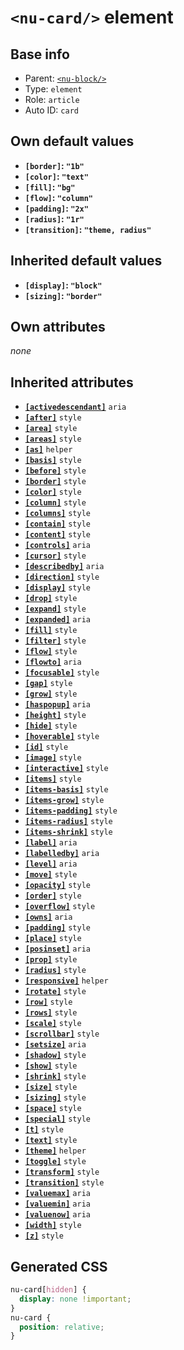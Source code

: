 # `<nu-card/>` element

## Base info
* Parent: [`<nu-block/>`](./nu-block.md)
* Type: `element`
* Role: `article`
* Auto ID: `card`


## Own default values
* **`[border]`: `"1b"`**
* **`[color]`: `"text"`**
* **`[fill]`: `"bg"`**
* **`[flow]`: `"column"`**
* **`[padding]`: `"2x"`**
* **`[radius]`: `"1r"`**
* **`[transition]`: `"theme, radius"`**

## Inherited default values
* **`[display]`: `"block"`**
* **`[sizing]`: `"border"`**


## Own attributes
*none*


## Inherited attributes
* **[`[activedescendant]`](../attributes/activedescendant.md)** `aria`
* **[`[after]`](../attributes/after.md)** `style`
* **[`[area]`](../attributes/area.md)** `style`
* **[`[areas]`](../attributes/areas.md)** `style`
* **[`[as]`](../attributes/as.md)** `helper`
* **[`[basis]`](../attributes/basis.md)** `style`
* **[`[before]`](../attributes/before.md)** `style`
* **[`[border]`](../attributes/border.md)** `style`
* **[`[color]`](../attributes/color.md)** `style`
* **[`[column]`](../attributes/column.md)** `style`
* **[`[columns]`](../attributes/columns.md)** `style`
* **[`[contain]`](../attributes/contain.md)** `style`
* **[`[content]`](../attributes/content.md)** `style`
* **[`[controls]`](../attributes/controls.md)** `aria`
* **[`[cursor]`](../attributes/cursor.md)** `style`
* **[`[describedby]`](../attributes/describedby.md)** `aria`
* **[`[direction]`](../attributes/direction.md)** `style`
* **[`[display]`](../attributes/display.md)** `style`
* **[`[drop]`](../attributes/drop.md)** `style`
* **[`[expand]`](../attributes/expand.md)** `style`
* **[`[expanded]`](../attributes/expanded.md)** `aria`
* **[`[fill]`](../attributes/fill.md)** `style`
* **[`[filter]`](../attributes/filter.md)** `style`
* **[`[flow]`](../attributes/flow.md)** `style`
* **[`[flowto]`](../attributes/flowto.md)** `aria`
* **[`[focusable]`](../attributes/focusable.md)** `style`
* **[`[gap]`](../attributes/gap.md)** `style`
* **[`[grow]`](../attributes/grow.md)** `style`
* **[`[haspopup]`](../attributes/haspopup.md)** `aria`
* **[`[height]`](../attributes/height.md)** `style`
* **[`[hide]`](../attributes/hide.md)** `style`
* **[`[hoverable]`](../attributes/hoverable.md)** `style`
* **[`[id]`](../attributes/id.md)** `style`
* **[`[image]`](../attributes/image.md)** `style`
* **[`[interactive]`](../attributes/interactive.md)** `style`
* **[`[items]`](../attributes/items.md)** `style`
* **[`[items-basis]`](../attributes/items-basis.md)** `style`
* **[`[items-grow]`](../attributes/items-grow.md)** `style`
* **[`[items-padding]`](../attributes/items-padding.md)** `style`
* **[`[items-radius]`](../attributes/items-radius.md)** `style`
* **[`[items-shrink]`](../attributes/items-shrink.md)** `style`
* **[`[label]`](../attributes/label.md)** `aria`
* **[`[labelledby]`](../attributes/labelledby.md)** `aria`
* **[`[level]`](../attributes/level.md)** `aria`
* **[`[move]`](../attributes/move.md)** `style`
* **[`[opacity]`](../attributes/opacity.md)** `style`
* **[`[order]`](../attributes/order.md)** `style`
* **[`[overflow]`](../attributes/overflow.md)** `style`
* **[`[owns]`](../attributes/owns.md)** `aria`
* **[`[padding]`](../attributes/padding.md)** `style`
* **[`[place]`](../attributes/place.md)** `style`
* **[`[posinset]`](../attributes/posinset.md)** `aria`
* **[`[prop]`](../attributes/prop.md)** `style`
* **[`[radius]`](../attributes/radius.md)** `style`
* **[`[responsive]`](../attributes/responsive.md)** `helper`
* **[`[rotate]`](../attributes/rotate.md)** `style`
* **[`[row]`](../attributes/row.md)** `style`
* **[`[rows]`](../attributes/rows.md)** `style`
* **[`[scale]`](../attributes/scale.md)** `style`
* **[`[scrollbar]`](../attributes/scrollbar.md)** `style`
* **[`[setsize]`](../attributes/setsize.md)** `aria`
* **[`[shadow]`](../attributes/shadow.md)** `style`
* **[`[show]`](../attributes/show.md)** `style`
* **[`[shrink]`](../attributes/shrink.md)** `style`
* **[`[size]`](../attributes/size.md)** `style`
* **[`[sizing]`](../attributes/sizing.md)** `style`
* **[`[space]`](../attributes/space.md)** `style`
* **[`[special]`](../attributes/special.md)** `style`
* **[`[t]`](../attributes/t.md)** `style`
* **[`[text]`](../attributes/text.md)** `style`
* **[`[theme]`](../attributes/theme.md)** `helper`
* **[`[toggle]`](../attributes/toggle.md)** `style`
* **[`[transform]`](../attributes/transform.md)** `style`
* **[`[transition]`](../attributes/transition.md)** `style`
* **[`[valuemax]`](../attributes/valuemax.md)** `aria`
* **[`[valuemin]`](../attributes/valuemin.md)** `aria`
* **[`[valuenow]`](../attributes/valuenow.md)** `aria`
* **[`[width]`](../attributes/width.md)** `style`
* **[`[z]`](../attributes/z.md)** `style`

## Generated CSS
```css
nu-card[hidden] {
  display: none !important;
}
nu-card {
  position: relative;
}
```
